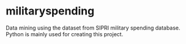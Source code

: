 # militaryspending
Data mining using the dataset from SIPRI military spending database. Python is mainly used for creating this project.
